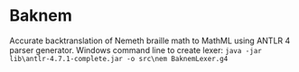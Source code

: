 # Baknem
Accurate backtranslation of Nemeth braille math to MathML using ANTLR 4 parser generator.
  Windows command line to create lexer:
`java -jar lib\antlr-4.7.1-complete.jar -o src\nem BaknemLexer.g4`
